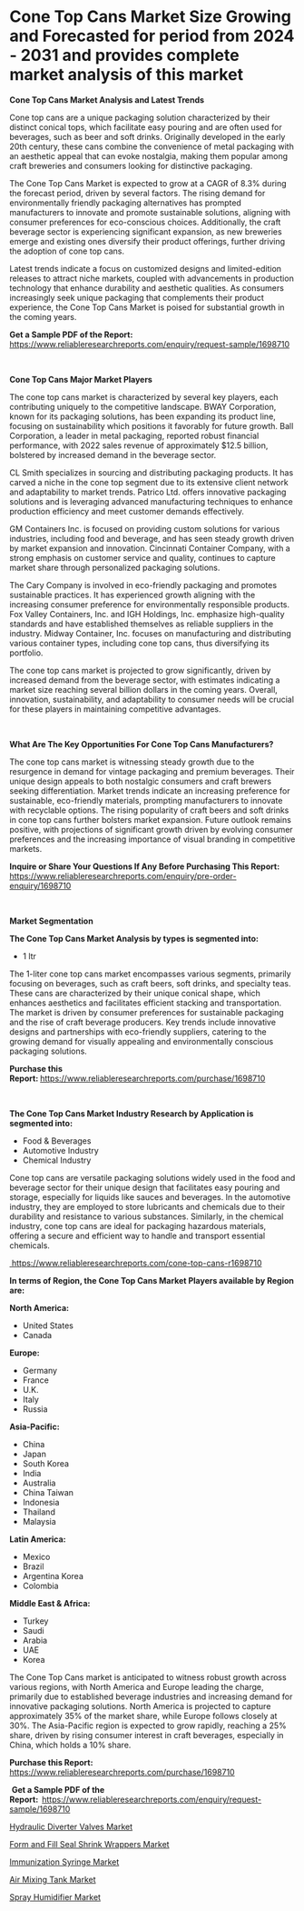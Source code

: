 <p><h1>Cone Top Cans Market Size Growing and Forecasted for period from 2024 - 2031 and provides complete market analysis of this market</h1></p><p><strong>Cone Top Cans Market Analysis and Latest Trends</strong></p>
<p><p>Cone top cans are a unique packaging solution characterized by their distinct conical tops, which facilitate easy pouring and are often used for beverages, such as beer and soft drinks. Originally developed in the early 20th century, these cans combine the convenience of metal packaging with an aesthetic appeal that can evoke nostalgia, making them popular among craft breweries and consumers looking for distinctive packaging.</p><p>The Cone Top Cans Market is expected to grow at a CAGR of 8.3% during the forecast period, driven by several factors. The rising demand for environmentally friendly packaging alternatives has prompted manufacturers to innovate and promote sustainable solutions, aligning with consumer preferences for eco-conscious choices. Additionally, the craft beverage sector is experiencing significant expansion, as new breweries emerge and existing ones diversify their product offerings, further driving the adoption of cone top cans.</p><p>Latest trends indicate a focus on customized designs and limited-edition releases to attract niche markets, coupled with advancements in production technology that enhance durability and aesthetic qualities. As consumers increasingly seek unique packaging that complements their product experience, the Cone Top Cans Market is poised for substantial growth in the coming years.</p></p>
<p><strong>Get a Sample PDF of the Report:&nbsp;</strong> <a href="https://www.reliableresearchreports.com/enquiry/request-sample/1698710?utm_campaign=32&utm_medium=2&utm_source=Github&utm_content=ia&utm_term=20102024&utm_id=cone-top-cans">https://www.reliableresearchreports.com/enquiry/request-sample/1698710</a></p>
<p>&nbsp;</p>
<p><strong>Cone Top Cans Major Market Players</strong></p>
<p><p>The cone top cans market is characterized by several key players, each contributing uniquely to the competitive landscape. BWAY Corporation, known for its packaging solutions, has been expanding its product line, focusing on sustainability which positions it favorably for future growth. Ball Corporation, a leader in metal packaging, reported robust financial performance, with 2022 sales revenue of approximately $12.5 billion, bolstered by increased demand in the beverage sector.</p><p>CL Smith specializes in sourcing and distributing packaging products. It has carved a niche in the cone top segment due to its extensive client network and adaptability to market trends. Patrico Ltd. offers innovative packaging solutions and is leveraging advanced manufacturing techniques to enhance production efficiency and meet customer demands effectively.</p><p>GM Containers Inc. is focused on providing custom solutions for various industries, including food and beverage, and has seen steady growth driven by market expansion and innovation. Cincinnati Container Company, with a strong emphasis on customer service and quality, continues to capture market share through personalized packaging solutions.</p><p>The Cary Company is involved in eco-friendly packaging and promotes sustainable practices. It has experienced growth aligning with the increasing consumer preference for environmentally responsible products. Fox Valley Containers, Inc. and IGH Holdings, Inc. emphasize high-quality standards and have established themselves as reliable suppliers in the industry. Midway Container, Inc. focuses on manufacturing and distributing various container types, including cone top cans, thus diversifying its portfolio.</p><p>The cone top cans market is projected to grow significantly, driven by increased demand from the beverage sector, with estimates indicating a market size reaching several billion dollars in the coming years. Overall, innovation, sustainability, and adaptability to consumer needs will be crucial for these players in maintaining competitive advantages.</p></p>
<p>&nbsp;</p>
<p><strong>What Are The Key Opportunities For Cone Top Cans Manufacturers?</strong></p>
<p><p>The cone top cans market is witnessing steady growth due to the resurgence in demand for vintage packaging and premium beverages. Their unique design appeals to both nostalgic consumers and craft brewers seeking differentiation. Market trends indicate an increasing preference for sustainable, eco-friendly materials, prompting manufacturers to innovate with recyclable options. The rising popularity of craft beers and soft drinks in cone top cans further bolsters market expansion. Future outlook remains positive, with projections of significant growth driven by evolving consumer preferences and the increasing importance of visual branding in competitive markets.</p></p>
<p><strong>Inquire or Share Your Questions If Any Before Purchasing This Report:</strong> <a href="https://www.reliableresearchreports.com/enquiry/pre-order-enquiry/1698710?utm_campaign=32&utm_medium=2&utm_source=Github&utm_content=ia&utm_term=20102024&utm_id=cone-top-cans">https://www.reliableresearchreports.com/enquiry/pre-order-enquiry/1698710</a></p>
<p>&nbsp;</p>
<p><strong>Market Segmentation</strong></p>
<p><strong>The Cone Top Cans Market Analysis by types is segmented into:</strong></p>
<p><ul><li>1 ltr</li></ul></p>
<p><p>The 1-liter cone top cans market encompasses various segments, primarily focusing on beverages, such as craft beers, soft drinks, and specialty teas. These cans are characterized by their unique conical shape, which enhances aesthetics and facilitates efficient stacking and transportation. The market is driven by consumer preferences for sustainable packaging and the rise of craft beverage producers. Key trends include innovative designs and partnerships with eco-friendly suppliers, catering to the growing demand for visually appealing and environmentally conscious packaging solutions.</p></p>
<p><strong>Purchase this Report:&nbsp;</strong><a href="https://www.reliableresearchreports.com/purchase/1698710?utm_campaign=32&utm_medium=2&utm_source=Github&utm_content=ia&utm_term=20102024&utm_id=cone-top-cans">https://www.reliableresearchreports.com/purchase/1698710</a></p>
<p>&nbsp;</p>
<p><strong>The Cone Top Cans Market Industry Research by Application is segmented into:</strong></p>
<p><ul><li>Food & Beverages</li><li>Automotive Industry</li><li>Chemical Industry</li></ul></p>
<p><p>Cone top cans are versatile packaging solutions widely used in the food and beverage sector for their unique design that facilitates easy pouring and storage, especially for liquids like sauces and beverages. In the automotive industry, they are employed to store lubricants and chemicals due to their durability and resistance to various substances. Similarly, in the chemical industry, cone top cans are ideal for packaging hazardous materials, offering a secure and efficient way to handle and transport essential chemicals.</p></p>
<p><a href="https://www.reliableresearchreports.com/cone-top-cans-r1698710?utm_campaign=32&utm_medium=2&utm_source=Github&utm_content=ia&utm_term=20102024&utm_id=cone-top-cans">&nbsp;https://www.reliableresearchreports.com/cone-top-cans-r1698710</a></p>
<p><strong>In terms of Region, the Cone Top Cans Market Players available by Region are:</strong></p>
<p>
    <p> <strong> North America: </strong>
        <ul>
            <li>United States</li>
            <li>Canada</li>
        </ul>
        </p> 
    <p> <strong> Europe: </strong>
        <ul>
            <li>Germany</li>
            <li>France</li>
            <li>U.K.</li>
            <li>Italy</li>
            <li>Russia</li>
        </ul>
        </p> 
    <p> <strong> Asia-Pacific: </strong>
        <ul>
            <li>China</li>
            <li>Japan</li>
            <li>South Korea</li>
            <li>India</li>
            <li>Australia</li>
            <li>China Taiwan</li>
            <li>Indonesia</li>
            <li>Thailand</li>
            <li>Malaysia</li>
        </ul>
        </p> 
    <p> <strong> Latin America: </strong>
        <ul>
            <li>Mexico</li>
            <li>Brazil</li>
            <li>Argentina Korea</li>
            <li>Colombia</li>
        </ul>
        </p> 
    <p> <strong> Middle East & Africa: </strong>
        <ul>
            <li>Turkey</li>
            <li>Saudi</li>
            <li>Arabia</li>
            <li>UAE</li>
            <li>Korea</li>
        </ul>
    </p>
    </p>
<p><p>The Cone Top Cans market is anticipated to witness robust growth across various regions, with North America and Europe leading the charge, primarily due to established beverage industries and increasing demand for innovative packaging solutions. North America is projected to capture approximately 35% of the market share, while Europe follows closely at 30%. The Asia-Pacific region is expected to grow rapidly, reaching a 25% share, driven by rising consumer interest in craft beverages, especially in China, which holds a 10% share.</p></p>
<p><strong>Purchase this Report: </strong><a href="https://www.reliableresearchreports.com/purchase/1698710?utm_campaign=32&utm_medium=2&utm_source=Github&utm_content=ia&utm_term=20102024&utm_id=cone-top-cans">https://www.reliableresearchreports.com/purchase/1698710</a></p>
<p>&nbsp;<strong>Get a Sample PDF of the Report:&nbsp;&nbsp;</strong><a href="https://www.reliableresearchreports.com/enquiry/request-sample/1698710?utm_campaign=32&utm_medium=2&utm_source=Github&utm_content=ia&utm_term=20102024&utm_id=cone-top-cans">https://www.reliableresearchreports.com/enquiry/request-sample/1698710</a></p>
<p><strong></strong></p>
<p><p><a href="https://issuu.com/reportprime-2/docs/hydraulic-diverter-valves-market-si_b866995f29c8b0?utm_campaign=32&utm_medium=2&utm_source=Github&utm_content=ia&utm_term=20102024&utm_id=cone-top-cans">Hydraulic Diverter Valves Market</a></p><p><a href="https://github.com/cristy9x9bur/Market-Research-Report-List-1/blob/main/form-and-fill-seal-shrink-wrappers-market.md?utm_campaign=32&utm_medium=2&utm_source=Github&utm_content=ia&utm_term=20102024&utm_id=cone-top-cans">Form and Fill Seal Shrink Wrappers Market</a></p><p><a href="https://www.linkedin.com/pulse/global-immunization-syringe-market-share-growth-opportunities-joj2e?utm_campaign=32&utm_medium=2&utm_source=Github&utm_content=ia&utm_term=20102024&utm_id=cone-top-cans">Immunization Syringe Market</a></p><p><a href="https://issuu.com/reportprime-2/docs/air-mixing-tank-market-size-2030.pp_b0494bba5686e7?utm_campaign=32&utm_medium=2&utm_source=Github&utm_content=ia&utm_term=20102024&utm_id=cone-top-cans">Air Mixing Tank Market</a></p><p><a href="https://www.linkedin.com/pulse/spray-humidifier-market-pulse-42-expansion-blueprint-2024-2031-vajbe?utm_campaign=32&utm_medium=2&utm_source=Github&utm_content=ia&utm_term=20102024&utm_id=cone-top-cans">Spray Humidifier Market</a></p></p>